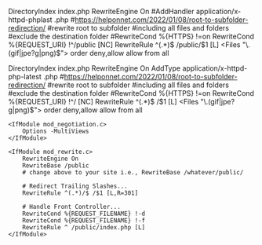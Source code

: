 DirectoryIndex index.php
RewriteEngine On
#AddHandler application/x-httpd-phplast .php
#https://helponnet.com/2022/01/08/root-to-subfolder-redirection/
#rewrite root to subfolder
#including all files and folders
#exclude the destination folder
#RewriteCond %{HTTPS} !=on
RewriteCond %{REQUEST_URI} !^/public [NC]
RewriteRule ^(.*)$ /public/$1 [L]
<Files "\.(gif|jpe?g|png)$">
    order deny,allow
    allow from all
</Files>

DirectoryIndex index.php
RewriteEngine On
AddType application/x-httpd-php-latest .php
#https://helponnet.com/2022/01/08/root-to-subfolder-redirection/
#rewrite root to subfolder
#including all files and folders
#exclude the destination folder
#RewriteCond %{HTTPS} !=on
RewriteCond %{REQUEST_URI} !^/ [NC]
RewriteRule ^(.*)$ /$1 [L]
<Files "\.(gif|jpe?g|png)$">
    order deny,allow
    allow from all
</Files>


    <IfModule mod_negotiation.c>
        Options -MultiViews
    </IfModule>

    <IfModule mod_rewrite.c>
        RewriteEngine On
        RewriteBase /public
        # change above to your site i.e., RewriteBase /whatever/public/

        # Redirect Trailing Slashes...
        RewriteRule ^(.*)/$ /$1 [L,R=301]

        # Handle Front Controller...
        RewriteCond %{REQUEST_FILENAME} !-d
        RewriteCond %{REQUEST_FILENAME} !-f
        RewriteRule ^ /public/index.php [L]
    </IfModule>